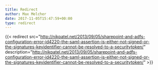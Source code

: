 ```yaml
---
title: Redirect
author: Max Melcher
date: 2017-11-05T15:47:59+00:00
type: redirect
---
```

{{< redirect src="http://nikpatel.net/2013/09/05/sharepoint-and-adfs-configuration-error-id4220-the-saml-assertion-is-either-not-signed-or-the-signatures-keyidentifier-cannot-be-resolved-to-a-securitytoken/" description="http://nikpatel.net/2013/09/05/sharepoint-and-adfs-configuration-error-id4220-the-saml-assertion-is-either-not-signed-or-the-signatures-keyidentifier-cannot-be-resolved-to-a-securitytoken/" >}}
